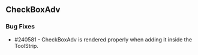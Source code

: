 ## CheckBoxAdv

### Bug Fixes

* \#240581 - CheckBoxAdv is rendered properly when adding it inside the ToolStrip.
